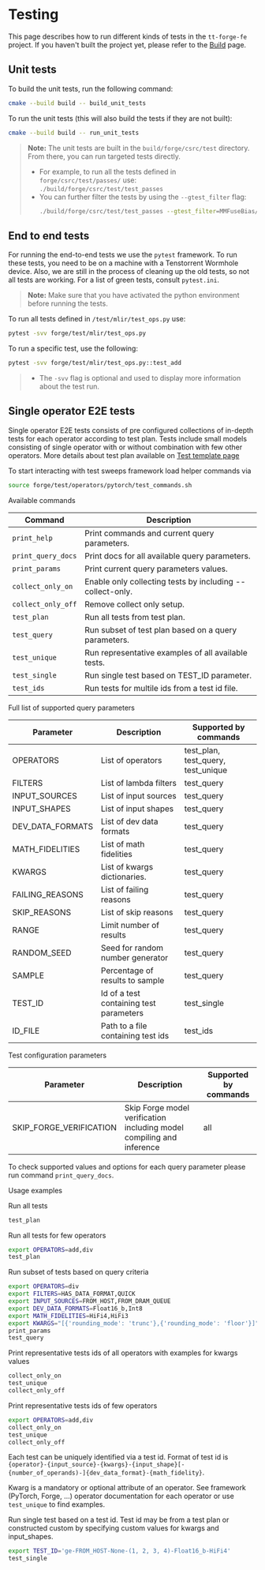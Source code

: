 # Testing

This page describes how to run different kinds of tests in the `tt-forge-fe` project. If you haven't built the project yet,
please refer to the [Build](build.md) page.

## Unit tests

To build the unit tests, run the following command:

```sh
cmake --build build -- build_unit_tests
```

To run the unit tests (this will also build the tests if they are not built):

```sh
cmake --build build -- run_unit_tests
```

> **Note:** The unit tests are built in the `build/forge/csrc/test` directory. From there, you can run targeted tests directly.
> - For example, to run all the tests defined in `forge/csrc/test/passes/` use: `./build/forge/csrc/test/test_passes`
> - You can further filter the tests by using the `--gtest_filter` flag:
>   ```sh
>   ./build/forge/csrc/test/test_passes --gtest_filter=MMFuseBias/MMFuseBias.mm_fuse_bias/3
>   ```

## End to end tests

For running the end-to-end tests we use the `pytest` framework. To run these tests, you need to be on a machine with a Tenstorrent
Wormhole device. Also, we are still in the process of cleaning up the old tests, so not all tests are working. For a list of green
tests, consult `pytest.ini`.

> **Note:** Make sure that you have activated the python environment before running the tests.

To run all tests defined in `/test/mlir/test_ops.py` use:

```sh
pytest -svv forge/test/mlir/test_ops.py
```

To run a specific test, use the following:

```sh
pytest -svv forge/test/mlir/test_ops.py::test_add
```

> - The `-svv` flag is optional and used to display more information about the test run.

## Single operator E2E tests

Single operator E2E tests consists of pre configured collections of in-depth tests for each operator according to test plan.
Tests include small models consisting of single operator with or without combination with few other operators.
More details about test plan available on [Test template page](https://github.com/tenstorrent/tt-forge-fe/blob/main/forge/test/operators/test_plan_template.md)

To start interacting with test sweeps framework load helper commands via

```sh
source forge/test/operators/pytorch/test_commands.sh
```

Available commands

| Command               | Description                                                           |
| --------------------- | --------------------------------------------------------------------- |
| `print_help`          | Print commands and current query parameters.                          |
| `print_query_docs`    | Print docs for all available query parameters.                        |
| `print_params`        | Print current query parameters values.                                |
| `collect_only_on`     | Enable only collecting tests by including --collect-only.             |
| `collect_only_off`    | Remove collect only setup.                                            |
| `test_plan`           | Run all tests from test plan.                                         |
| `test_query`          | Run subset of test plan based on a query parameters.                  |
| `test_unique`         | Run representative examples of all available tests.                   |
| `test_single`         | Run single test based on TEST_ID parameter.                           |
| `test_ids`            | Run tests for multile ids from a test id file.                        |

Full list of supported query parameters

| Parameter             | Description                                                                                   | Supported by commands                 |
| --------------------- | --------------------------------------------------------------------------------------------- | ------------------------------------- |
| OPERATORS             | List of operators                                                                             | test_plan, test_query, test_unique    |
| FILTERS               | List of lambda filters                                                                        | test_query                            |
| INPUT_SOURCES         | List of input sources                                                                         | test_query                            |
| INPUT_SHAPES          | List of input shapes                                                                          | test_query                            |
| DEV_DATA_FORMATS      | List of dev data formats                                                                      | test_query                            |
| MATH_FIDELITIES       | List of math fidelities                                                                       | test_query                            |
| KWARGS                | List of kwargs dictionaries.                                                                  | test_query                            |
| FAILING_REASONS       | List of failing reasons                                                                       | test_query                            |
| SKIP_REASONS          | List of skip reasons                                                                          | test_query                            |
| RANGE                 | Limit number of results                                                                       | test_query                            |
| RANDOM_SEED           | Seed for random number generator                                                              | test_query                            |
| SAMPLE                | Percentage of results to sample                                                               | test_query                            |
| TEST_ID               | Id of a test containing test parameters                                                       | test_single                           |
| ID_FILE               | Path to a file containing test ids                                                            | test_ids                              |

Test configuration parameters

| Parameter                 | Description                                                                                   | Supported by commands                 |
| ------------------------- | --------------------------------------------------------------------------------------------- | ------------------------------------- |
| SKIP_FORGE_VERIFICATION   | Skip Forge model verification including model compiling and inference                         | all                                   |

To check supported values and options for each query parameter please run command `print_query_docs`.


Usage examples

Run all tests

```sh
test_plan
```

Run all tests for few operators

```sh
export OPERATORS=add,div
test_plan
```

Run subset of tests based on query criteria

```sh
export OPERATORS=div
export FILTERS=HAS_DATA_FORMAT,QUICK
export INPUT_SOURCES=FROM_HOST,FROM_DRAM_QUEUE
export DEV_DATA_FORMATS=Float16_b,Int8
export MATH_FIDELITIES=HiFi4,HiFi3
export KWARGS="[{'rounding_mode': 'trunc'},{'rounding_mode': 'floor'}]"
print_params
test_query
```

Print representative tests ids of all operators with examples for kwargs values

```sh
collect_only_on
test_unique
collect_only_off
```

Print representative tests ids of few operators

```sh
export OPERATORS=add,div
collect_only_on
test_unique
collect_only_off
```

Each test can be uniquely identified via a test id. Format of test id is `{operator}-{input_source}-{kwargs}-{input_shape}[-{number_of_operands)-]{dev_data_format}-{math_fidelity}`.

Kwarg is a mandatory or optional attribute of an operator. See framework (PyTorch, Forge, ...) operator documentation for each operator or use `test_unique` to find examples.

Run single test based on a test id. Test id may be from a test plan or constructed custom by specifying custom values for kwargs and input_shapes.

```sh
export TEST_ID='ge-FROM_HOST-None-(1, 2, 3, 4)-Float16_b-HiFi4'
test_single
```
